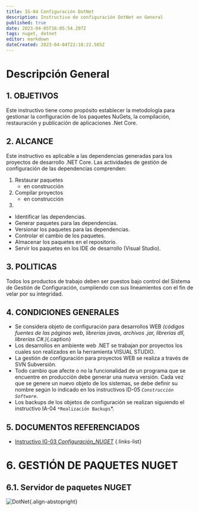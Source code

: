 ```yaml
---
title: IG-04 Configuración DotNet
description: Instructivo de configuración DotNet en General
published: true
date: 2023-04-05T16:05:54.297Z
tags: nuget, dotnet
editor: markdown
dateCreated: 2023-04-04T22:18:22.565Z
---
```


# Descripción General

## 1. OBJETIVOS

Este instructivo tiene como propósito establecer la metodología para gestionar la configuración de los paquetes NuGets, la compilación, restauración y publicación de aplicaciones .Net Core.

## 2. ALCANCE

Este instructivo es aplicable a las dependencias generadas para los proyectos de desarrollo .NET Core. Las actividades de gestión de configuración de las dependencias comprenden:

1. Restaurar paquetes
	-	en construcción
2. Compilar proyectos
	-	en construcción
3. 
- Identificar las dependencias.
- Generar paquetes para las dependencias.
- Versionar los paquetes para las dependencias.
- Controlar el cambio de los paquetes.
- Almacenar los paquetes en el repositorio.
- Servir los paquetes en los IDE de desarrollo (Visual Studio).

## 3.	POLITICAS

Todos los productos de trabajo deben ser puestos bajo control del Sistema de Gestión de Configuración, cumpliendo con sus lineamientos con el fin de velar por su integridad.

## 4.	CONDICIONES GENERALES

- Se considera objeto de configuración para desarrollos WEB *(códigos fuentes de las páginas web, librerías javas, archivos .jar, librerías dll, librerías C#.)*{.caption} 
- Los desarrollos en ambiente web .NET se trabajan por proyectos los cuales son realizados en la herramienta VISUAL STUDIO.
- La gestión de configuración para proyectos WEB se realiza a través de SVN Subversión.
- Todo cambio que afecte o no la funcionalidad de un programa que se encuentre en producción debe generar una nueva versión. Cada vez que se genere un nuevo objeto de los sistemas, se debe definir su nombre según lo indicado en los instructivos ID-05 *`Construcción Software`*.
- Los backups de los objetos de configuración se realizan siguiendo el instructivo IA-04 `*Realización Backups`*.

## 5.	DOCUMENTOS REFERENCIADOS  
- [Instructivo IG-03 *Configuración_NUGET*](/Gestion/Instructivos/IG-03-Configuración_NUGET)
{.links-list}

# 6.	GESTIÓN DE PAQUETES NUGET

## 6.1.	Servidor de paquetes NUGET

![DotNet](https://upload.wikimedia.org/wikipedia/commons/thumb/7/7d/Microsoft_.NET_logo.svg/1200px-Microsoft_.NET_logo.svg.png){.align-abstopright}
